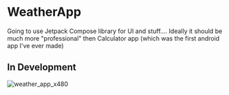 # WeatherApp

Going to use Jetpack Compose library for UI and stuff.... Ideally it should be much more "professional" then Calculator app (which was the first android app I've ever made)

## In Development


![weather_app_x480](https://user-images.githubusercontent.com/38502074/175783973-ac04d21f-420d-4749-800c-b6499c21513d.gif)
